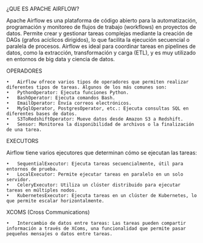 ¿QUE ES APACHE AIRFLOW?

Apache Airflow es una plataforma de código abierto para la automatización, programación y monitoreo de flujos de trabajo (workflows) en proyectos de datos. Permite crear y gestionar tareas complejas mediante la creación de DAGs (grafos acíclicos dirigidos), lo que facilita la ejecución secuencial o paralela de procesos. Airflow es ideal para coordinar tareas en pipelines de datos, como la extracción, transformación y carga (ETL), y es muy utilizado en entornos de big data y ciencia de datos.



OPERADORES

	•	Airflow ofrece varios tipos de operadores que permiten realizar diferentes tipos de tareas. Algunos de los más comunes son:
	•	PythonOperator: Ejecuta funciones Python.
	•	BashOperator: Ejecuta comandos Bash.
	•	EmailOperator: Envía correos electrónicos.
	•	MySqlOperator, PostgresOperator, etc.: Ejecuta consultas SQL en diferentes bases de datos.
	•	S3ToRedshiftOperator: Mueve datos desde Amazon S3 a Redshift.
	•	Sensor: Monitorea la disponibilidad de archivos o la finalización de una tarea.



EXECUTORS

Airflow tiene varios ejecutores que determinan cómo se ejecutan las tareas:

	•	SequentialExecutor: Ejecuta tareas secuencialmente, útil para entornos de prueba.
	•	LocalExecutor: Permite ejecutar tareas en paralelo en un solo servidor.
	•	CeleryExecutor: Utiliza un clúster distribuido para ejecutar tareas en múltiples nodos.
	•	KubernetesExecutor: Ejecuta tareas en un clúster de Kubernetes, lo que permite escalar horizontalmente.



XCOMS (Cross Communications)

	•	Intercambio de datos entre tareas: Las tareas pueden compartir información a través de XComs, una funcionalidad que permite pasar pequeños mensajes o datos entre tareas.